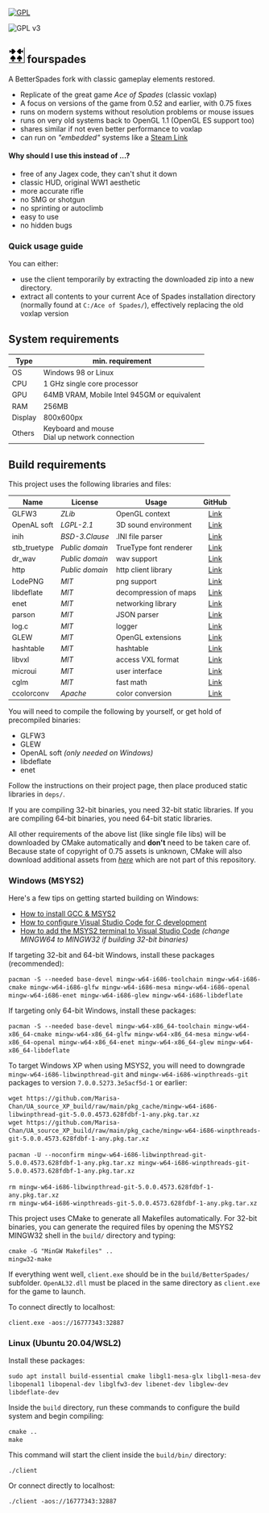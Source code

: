 [![GPL](https://img.shields.io/badge/license-GPL--3.0-red.svg)](https://github.com/xtreme8000/BetterSpades/blob/standalone/LICENSE)

![GPL v3](https://www.gnu.org/graphics/gplv3-127x51.png)
## ![](docs/icon_small.png) fourspades

A BetterSpades fork with classic gameplay elements restored.

* Replicate of the great game *Ace of Spades* (classic voxlap)
* A focus on versions of the game from 0.52 and earlier, with 0.75 fixes
* runs on modern systems without resolution problems or mouse issues
* runs on very old systems back to OpenGL 1.1 (OpenGL ES support too)
* shares similar if not even better performance to voxlap
* can run on *"embedded"* systems like a [Steam Link](https://store.steampowered.com/app/353380/Steam_Link/)

#### Why should I use this instead of ...?

* free of any Jagex code, they can't shut it down
* classic HUD, original WW1 aesthetic
* more accurate rifle
* no SMG or shotgun
* no sprinting or autoclimb
* easy to use
* no hidden bugs

### Quick usage guide

You can either:
* use the client temporarily by extracting the downloaded zip into a new directory.
* extract all contents to your current Ace of Spades installation directory (normally found at `C:/Ace of Spades/`), effectively replacing the old voxlap version

## System requirements

| Type    | min. requirement                                     |
| ------- | ---------------------------------------------------- |
| OS      | Windows 98 or Linux                                  |
| CPU     | 1 GHz single core processor                          |
| GPU     | 64MB VRAM, Mobile Intel 945GM or equivalent          |
| RAM     | 256MB                                                |
| Display | 800x600px                                            |
| Others  | Keyboard and mouse<br />Dial up network connection   |


## Build requirements

This project uses the following libraries and files:

| Name         | License         | Usage                  | GitHub                                             |
| ------------ | --------------- | ---------------------- | :------------------------------------------------: |
| GLFW3        | *ZLib*          | OpenGL context         | [Link](https://github.com/glfw/glfw)               |
| OpenAL soft  | *LGPL-2.1*      | 3D sound environment   | [Link](https://github.com/kcat/openal-soft)        |
| inih         | *BSD-3.Clause*  | .INI file parser       | [Link](https://github.com/benhoyt/inih)            |
| stb_truetype | *Public domain* | TrueType font renderer | [Link](https://github.com/nothings/stb)            |
| dr_wav       | *Public domain* | wav support            | [Link](https://github.com/mackron/dr_libs/)        |
| http         | *Public domain* | http client library    | [Link](https://github.com/mattiasgustavsson/libs)  |
| LodePNG      | *MIT*           | png support            | [Link](https://github.com/lvandeve/lodepng)        |
| libdeflate   | *MIT*           | decompression of maps  | [Link](https://github.com/ebiggers/libdeflate)     |
| enet         | *MIT*           | networking library     | [Link](https://github.com/lsalzman/enet)           |
| parson       | *MIT*           | JSON parser            | [Link](https://github.com/kgabis/parson)           |
| log.c        | *MIT*           | logger                 | [Link](https://github.com/xtreme8000/log.c)        |
| GLEW         | *MIT*           | OpenGL extensions      | [Link](https://github.com/nigels-com/glew)         |
| hashtable    | *MIT*           | hashtable              | [Link](https://github.com/goldsborough/hashtable/) |
| libvxl       | *MIT*           | access VXL format      | [Link](https://github.com/xtreme8000/libvxl/)      |
| microui      | *MIT*           | user interface         | [Link](https://github.com/rxi/microui)             |
| cglm         | *MIT*           | fast math              | [Link](https://github.com/recp/cglm)               |
| ccolorconv   | *Apache*        | color conversion       | [Link](https://github.com/411anon/ccolorconv)      |

You will need to compile the following by yourself, or get hold of precompiled binaries:

* GLFW3
* GLEW
* OpenAL soft *(only needed on Windows)*
* libdeflate
* enet

Follow the instructions on their project page, then place produced static libraries in `deps/`.

If you are compiling 32-bit binaries, you need 32-bit static libraries. If you are compiling 64-bit binaries, you need 64-bit static libraries.

All other requirements of the above list (like single file libs) will be downloaded by CMake automatically and **don't** need to be taken care of. Because state of copyright of 0.75 assets is unknown, CMake will also download additional assets from [*here*](http://aos.party/bsresources.zip) which are not part of this repository.

### Windows (MSYS2)

Here's a few tips on getting started building on Windows:

* [How to install GCC & MSYS2](https://github.com/orlp/dev-on-windows/wiki/Installing-GCC--&-MSYS2)
* [How to configure Visual Studio Code for C development](https://code.visualstudio.com/docs/cpp/config-mingw)
* [How to add the MSYS2 terminal to Visual Studio Code](https://stackoverflow.com/questions/45836650/how-do-i-integrate-msys2-shell-into-visual-studio-code-on-window/68253833#68253833) *(change MINGW64 to MINGW32 if building 32-bit binaries)*

If targeting 32-bit and 64-bit Windows, install these packages (recommended):
```
pacman -S --needed base-devel mingw-w64-i686-toolchain mingw-w64-i686-cmake mingw-w64-i686-glfw mingw-w64-i686-mesa mingw-w64-i686-openal mingw-w64-i686-enet mingw-w64-i686-glew mingw-w64-i686-libdeflate
```

If targeting only 64-bit Windows, install these packages:
```
pacman -S --needed base-devel mingw-w64-x86_64-toolchain mingw-w64-x86_64-cmake mingw-w64-x86_64-glfw mingw-w64-x86_64-mesa mingw-w64-x86_64-openal mingw-w64-x86_64-enet mingw-w64-x86_64-glew mingw-w64-x86_64-libdeflate
```

To target Windows XP when using MSYS2, you will need to downgrade `mingw-w64-i686-libwinpthread-git` and `mingw-w64-i686-winpthreads-git` packages to version `7.0.0.5273.3e5acf5d-1` or earlier:
```
wget https://github.com/Marisa-Chan/UA_source_XP_build/raw/main/pkg_cache/mingw-w64-i686-libwinpthread-git-5.0.0.4573.628fdbf-1-any.pkg.tar.xz
wget https://github.com/Marisa-Chan/UA_source_XP_build/raw/main/pkg_cache/mingw-w64-i686-winpthreads-git-5.0.0.4573.628fdbf-1-any.pkg.tar.xz

pacman -U --noconfirm mingw-w64-i686-libwinpthread-git-5.0.0.4573.628fdbf-1-any.pkg.tar.xz mingw-w64-i686-winpthreads-git-5.0.0.4573.628fdbf-1-any.pkg.tar.xz

rm mingw-w64-i686-libwinpthread-git-5.0.0.4573.628fdbf-1-any.pkg.tar.xz
rm mingw-w64-i686-winpthreads-git-5.0.0.4573.628fdbf-1-any.pkg.tar.xz
```

This project uses CMake to generate all Makefiles automatically. For 32-bit binaries, you can generate the required files by opening the MSYS2 MINGW32 shell in the `build/` directory and typing:
```
cmake -G "MinGW Makefiles" ..
mingw32-make
```

If everything went well, `client.exe` should be in the `build/BetterSpades/` subfolder. `OpenAL32.dll` must be placed in the same directory as `client.exe` for the game to launch.

To connect directly to localhost:
```
client.exe -aos://16777343:32887
```

### Linux (Ubuntu 20.04/WSL2)

Install these packages:
```
sudo apt install build-essential cmake libgl1-mesa-glx libgl1-mesa-dev libopenal1 libopenal-dev libglfw3-dev libenet-dev libglew-dev libdeflate-dev
```

Inside the `build` directory, run these commands to configure the build system and begin compiling:
```
cmake ..
make
```

This command will start the client inside the `build/bin/` directory:
```
./client
```
Or connect directly to localhost:
```
./client -aos://16777343:32887
```
